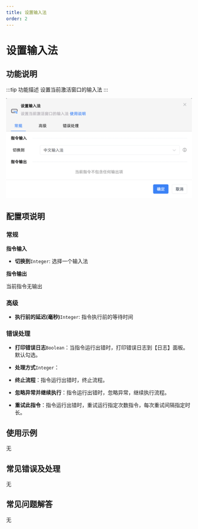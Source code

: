 ```yaml
---
title: 设置输入法
order: 2
---
```


# 设置输入法

## 功能说明

:::tip 功能描述
设置当前激活窗口的输入法
:::

![设置输入法](../../../assets/设置输入法_command.png)

## 配置项说明

### 常规

**指令输入**

- **切换到**`Integer`: 选择一个输入法


**指令输出**

当前指令无输出

### 高级

- **执行前的延迟(毫秒)**`Integer`: 指令执行前的等待时间

### 错误处理

- **打印错误日志**`Boolean`：当指令运行出错时，打印错误日志到【日志】面板。默认勾选。

- **处理方式**`Integer`：

 - **终止流程**：指令运行出错时，终止流程。

 - **忽略异常并继续执行**：指令运行出错时，忽略异常，继续执行流程。

 - **重试此指令**：指令运行出错时，重试运行指定次数指令，每次重试间隔指定时长。

## 使用示例
无

## 常见错误及处理

无

## 常见问题解答

无

